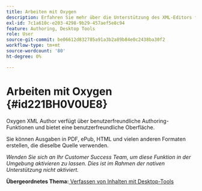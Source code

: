 ```yaml
---
title: Arbeiten mit Oxygen
description: Erfahren Sie mehr über die Unterstützung des XML-Editors für Inhaltsbearbeitung und -veröffentlichung in AEM Guides.
exl-id: 7c1a610c-e203-4298-9b29-457aef5e8c94
feature: Authoring, Desktop Tools
role: User
source-git-commit: be06612d832785a91a3b2a89b84e0c2438ba30f2
workflow-type: tm+mt
source-wordcount: '80'
ht-degree: 0%

---
```


# Arbeiten mit Oxygen {#id221BH0V0UE8}

Oxygen XML Author verfügt über benutzerfreundliche Authoring-Funktionen und bietet eine benutzerfreundliche Oberfläche.

Sie können Ausgaben in PDF, ePub, HTML und vielen anderen Formaten erstellen, die dieselbe Quelle verwenden.

*Wenden Sie sich an Ihr Customer Success Team, um diese Funktion in der Umgebung aktivieren zu lassen. Dies ist im Rahmen der nativen Unterstützung nicht aktiviert.*

**Übergeordnetes Thema:**[ Verfassen von Inhalten mit Desktop-Tools](author-desktop-tools.md)
